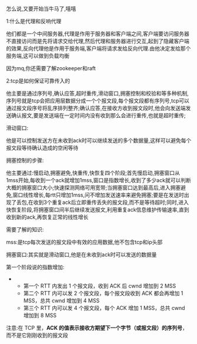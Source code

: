 怎么说,又要开始当牛马了,嘻嘻

1:什么是代理和反响代理

他们都是一个中间服务器,代理是作用于服务器和客户端之间,客户端要访问服务器不直接访问而是先将请求交给代理,然后代理和服务器进行交互,起到了隐藏客户端的效果,反向代理他是作用于服务端,客户端将请求发给反向代理.由他决定发给那个服务端,这可以做到负载均衡

因为mq,你还需要了解zookeeper和raft

2:tcp是如何保证可靠传入的

他主要是通过序列号,确认应答,超时重传,滑动窗口,拥塞控制和校验和等多种机制,序列号就是tcp会把应用层数据分成一个个报文段,每个报文段都有序列号,tcp可以通过报文段序号将乱序排列整齐;确认应答,在接收方收到报文段时,他会向发送端发送确认报文,要是发送端在一定时间内没有收到那么会进行重传,也就是超时重传;

滑动窗口:

他是可以控制发送方在未收到ack时可以继续发送的多个数据量,这样可以避免每个报文段等待确认造成的空闲等待

拥塞控制的步骤:

他主要通过:慢启动,拥塞避免,快重传,快恢复四个阶段;首先慢启动,拥塞窗口从1mss开始,每收到一个ack就增加1mss,窗口是指数增长,收到了多少ack就可以判断大概的拥塞窗口大小;快速探测网络可用宽带;当拥塞窗口达到最高后,进入拥塞避免,窗口线性增长,每rtt只增加1mss,问不增加发送速率来避免拥塞;要是在发送时出现了丢包,在收到3个重复ack后立即重传丢失的报文段,而不是等待超时;同时,进入快恢复阶段,将拥塞窗口间半后继续发送报文,利用重复ack信息维护传输速率,直到收到新的ack,再恢复正常的线性增长

需要了解的知识:

mss:是tcp每次发送的报文段中有效的应用数据,他不包含tcp和ip头部

拥塞窗口:其实就是滑动窗口,他是在未收到ack时可以发送的数据量

第一个阶段说的指数增加:

- - 第一个 RTT 内发出 1 个报文段，收到 ACK 后 cwnd 增加到 2 MSS
  - 第二个 RTT 内可以发 2 个报文段，每个报文段收到 ACK 都会再增加 1 MSS，总共 cwnd 增加到 4 MSS
  - 第三个 RTT 内可以发 4 个报文段，每个 ACK 增加 1 MSS，总共 cwnd 增加到 8 MSS

注意:在 TCP 里，**ACK 的值表示接收方期望下一个字节（或报文段）的序列号**，而不是它刚刚收到的报文段






